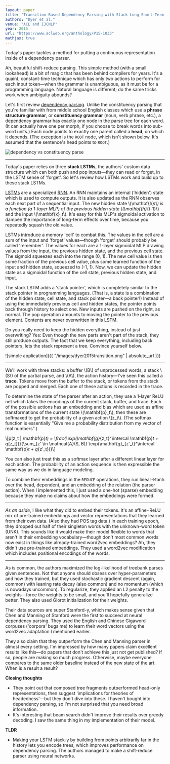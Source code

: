 ```yaml
---
layout: paper
title: "Transition-Based Dependency Parsing with Stack Long Short-Term Memory"
authors: "Dyer et al."
venue: "ACL and IJCNLP"
year: 2015
url: "https://www.aclweb.org/anthology/P15-1033"
mathjax: true
---
```


Today's paper tackles a method for putting a continuous representation inside of a dependency parser.

<!--more-->

Ah, beautiful shift-reduce parsing. This simple method (with a small lookahead) is a bit of magic that has been behind compilers for years. It's a quaint, constant-time technique which has only two actions to perform for each input token—when the grammar is unambiguous, as it must be for a programming language. Natural language is different; do the same tricks work when ambiguity abounds?

Let's first review [dependency parsing](https://web.stanford.edu/~jurafsky/slp3/14.pdf). Unlike the constituency parsing that you're familiar with from middle school English classes which use a **phrase structure grammar**, or **constituency grammar** (noun, verb phrase, etc.), a dependency grammar has exactly one node in the parse tree for each word. (It can actually have one per morph, if you choose to break words into sub-word units.) Each node points to exactly one parent called a **head**, on which it depends. (The exception is the `ROOT` node, which isn't shown below. It's assumed that the sentence's head points to `ROOT`.) 

![dependency vs constituency parse](https://upload.wikimedia.org/wikipedia/commons/0/0d/Wearetryingtounderstandthedifference_%282%29.jpg)

---

Today's paper relies on three **stack LSTMs**, the authors' custom data structure which can both push and pop inputs—they can read or forget, in the LSTM sense of 'forget'. So let's review how LSTMs work and build up to these stack LSTMs. 

[LSTMs](https://en.wikipedia.org/wiki/Long_short-term_memory) are a specialized [RNN](https://en.wikipedia.org/wiki/Recurrent_neural_network). An RNN maintains an internal ('hidden') state which is used to compute outputs. It is also updated as the RNN observes each next part of a sequential input. The new hidden state \\(\mathbf{h}_t\\) is a function (a 1-layer MLP) of the previous hidden state \\(\mathbf{h}_{t-1}\\) and the input \\(\mathbf{x}_t\\). It's easy for this MLP's sigmoidal activation to dampen the importance of long-term effects over time, because you repeatedly squash the old value.

LSTMs introduce a memory 'cell' to combat this. The values in the cell are a sum of the input and 'forget' values—though 'forget' should probably be called 'remember'. The values for each are a 1-layer sigmoidal MLP drawing values from the input, the previous hidden state, and the previous cell state. The sigmoid squeezes each into the range (0, 1). The new cell value is then some fraction of the previous cell value, plus some learned function of the input and hidden state, squeezed to (-1, 1). Now, we can update the hidden state as a sigmoidal function of the cell state, previous hidden state, and input.

The stack LSTM adds a 'stack pointer', which is completely similar to the stack pointer in programming languages. (That is, a state is a combination of the hidden state, cell state, and stack pointer—a back pointer!) Instead of using the immediately previous cell and hidden states, the pointer points back through history to select one. New inputs are pushed on the right, as normal. The pop operation amounts to moving the pointer to the previous element. Contents are never overwritten in this LSTM. 

Do you really need to keep the hidden everything, instead of just overwriting? Yes: Even though the new parts aren't part of the stack, they still produce outputs. The fact that we keep everything, including back pointers, lets the stack represent a tree. Convince yourself below.

![simple application]({{ "/images/dyer2015transition.png" | absolute_url }})

---

We'll work with three stacks: a buffer \\(B\\) of unprocessed words, a stack \\(S\\) of the partial parse, and \\(A\\), the action history—I've seen this called a **trace**. Tokens move from the buffer to the stack, or tokens from the stack are popped and merged. Each one of these actions is recorded in the trace.

To determine the state of the parser after an action, they use a 1-layer ReLU net which takes the encodings of the current stack, buffer, and trace. Each of the possible actions has an embedding and bias which are used as affine transformations of the current state \\(\mathbf{p}_t\\), then these are softmaxed to get the probability of a given action \\(z_t\\). (The softmax function is essentially "Give me a probability distribution from my vector of real numbers".)

\\[p(z_t | \mathbf{p}_t) = \frac{\exp(\mathbf{g}_{z_t}^\intercal \mathbf{p}_t + q_{z_t})}{\sum_{z' \in \mathcal{A}(S, B)} \exp(\mathbf{g}_{z'_t}^\intercal \mathbf{p}_t + q_{z'_t})}\\]

You can also just treat this as a softmax layer after a different linear layer for each action. The probability of an action sequence is then expressible the same way as we do in language modeling.

To combine their embeddings in the `REDUCE` operations, they run linear->tanh over the head, dependent, and an embedding of the relation (the parser action). When I implemented this, I just used a one-hot (sparse) embedding because they make no claims about how the embeddings were formed.


---

*As an aside*, I like what they did to embed their tokens. It's an affine+ReLU mix of pre-trained embeddings and vector representations that they learned from their own data. (Also they had POS tag data.) In each training epoch, they dropped out half of their singleton words with the unknown-word token (UNK). This sounds like it would make their model flexible to words that aren't in their embedding vocabulary—though don't most common words now exist in things like already-trained word2vec embeddings? Ah, they didn't use pre-trained embeddings. They used a word2vec modification which includes positional encodings of the words.

---

As is common, the authors maximized the log-likelihood of treebank parses given sentences. Not that anyone should obsess over hyper-parameters and how they trained, but they used stochastic gradient descent (again, common) with leaning rate decay (also common) and no momentum (which is nowadays uncommon). To regularize, they applied an L2 penalty to the weights—force the weights to be small, and you'll hopefully generalize better. They also used Glorot initialization for their weights.

Their data sources are super Stanford-y, which makes sense given that Chen and Manning of Stanford were the first to succeed at neural dependency parsing. They used the English and Chinese Gigaword corpuses ('corpora' bugs me) to learn their word vectors using the word2vec adaptation I mentioned earlier.

They also claim that they outperform the Chen and Manning parser in almost every setting. I'm impressed by how many papers claim excellent results like this—do papers that don't achieve this just not get published? If so, people are making so much progress. Otherwise, maybe everyone compares to the same older baseline instead of the new state of the art. When is a result a result?

**Closing thoughts**

- They point out that composed tree fragments outperformed head-only representations, then suggest 'implications for theories of headedness'—but they don't dive into these. I haven't bought into dependency parsing, so I'm not surprised that you need broad information.
- It's interesting that beam search didn't improve their results over greedy decoding. I saw the same thing in my implementation of their model. 

**TLDR**

- Making your LSTM stack-y by building from points arbitrarily far in the history lets you encode trees, which improves performance on dependency parsing. The authors managed to make a shift-reduce parser using neural networks.
